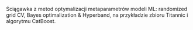 Ściągawka z metod optymalizacji metaparametrów modeli ML: randomized grid CV, Bayes optimalization & Hyperband, na przykładzie zbioru Titannic i algorytmu CatBoost.
